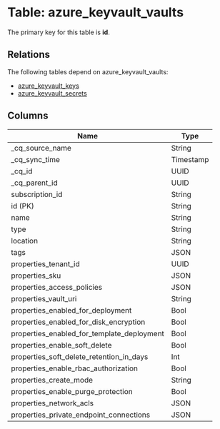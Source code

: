 # Table: azure_keyvault_vaults



The primary key for this table is **id**.

## Relations
The following tables depend on azure_keyvault_vaults:
  - [azure_keyvault_keys](azure_keyvault_keys.md)
  - [azure_keyvault_secrets](azure_keyvault_secrets.md)

## Columns
| Name          | Type          |
| ------------- | ------------- |
|_cq_source_name|String|
|_cq_sync_time|Timestamp|
|_cq_id|UUID|
|_cq_parent_id|UUID|
|subscription_id|String|
|id (PK)|String|
|name|String|
|type|String|
|location|String|
|tags|JSON|
|properties_tenant_id|UUID|
|properties_sku|JSON|
|properties_access_policies|JSON|
|properties_vault_uri|String|
|properties_enabled_for_deployment|Bool|
|properties_enabled_for_disk_encryption|Bool|
|properties_enabled_for_template_deployment|Bool|
|properties_enable_soft_delete|Bool|
|properties_soft_delete_retention_in_days|Int|
|properties_enable_rbac_authorization|Bool|
|properties_create_mode|String|
|properties_enable_purge_protection|Bool|
|properties_network_acls|JSON|
|properties_private_endpoint_connections|JSON|